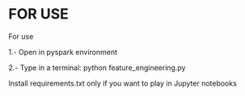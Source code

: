 # FOR USE

For use

1.- Open in pyspark environment


2.- Type in a terminal: python feature_engineering.py

Install requirements.txt only if you want to play in Jupyter notebooks
